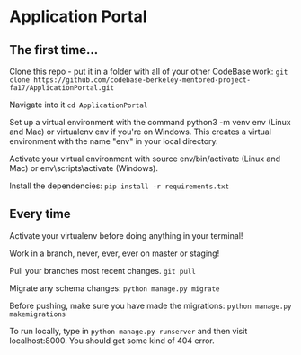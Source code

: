 # Application Portal

## The first time...
Clone this repo - put it in a folder with all of your other CodeBase work:
`git clone https://github.com/codebase-berkeley-mentored-project-fa17/ApplicationPortal.git`

Navigate into it 
`cd ApplicationPortal`

Set up a virtual environment with the command python3 -m venv env (Linux and Mac) or virtualenv env if you're on Windows. This creates a virtual environment with the name "env" in your local directory.

Activate your virtual environment with source env/bin/activate (Linux and Mac) or env\scripts\activate (Windows).

Install the dependencies:
`pip install -r requirements.txt`

## Every time
Activate your virtualenv before doing anything in your terminal!

Work in a branch, never, ever, ever on master or staging!

Pull your branches most recent changes.
`git pull`

Migrate any schema changes:
`python manage.py migrate`

Before pushing, make sure you have made the migrations:
`python manage.py makemigrations`


To run locally, type in `python manage.py runserver` and then visit localhost:8000. You should get some kind of 404 error.



